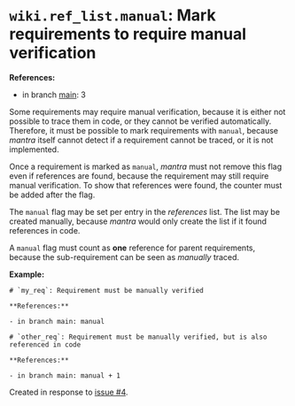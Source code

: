 # `wiki.ref_list.manual`: Mark requirements to require manual verification

**References:**

- in branch [main](https://github.com/mhatzl/mantra/tree/main): 3

Some requirements may require manual verification, because it is either not possible to trace them in code,
or they cannot be verified automatically.
Therefore, it must be possible to mark requirements with `manual`, because *mantra* itself cannot detect
if a requirement cannot be traced, or it is not implemented.

Once a requirement is marked as `manual`, *mantra* must not remove this flag even if references are found,
because the requirement may still require manual verification.
To show that references were found, the counter must be added after the flag.

The `manual` flag may be set per entry in the *references* list.
The list may be created manually, because *mantra* would only create the list if it found references in code. 

A `manual` flag must count as **one** reference for parent requirements,
because the sub-requirement can be seen as *manually* traced.

**Example:**

```
# `my_req`: Requirement must be manually verified

**References:**

- in branch main: manual

# `other_req`: Requirement must be manually verified, but is also referenced in code

**References:**

- in branch main: manual + 1
```

Created in response to [issue #4](https://github.com/mhatzl/mantra/issues/4).
